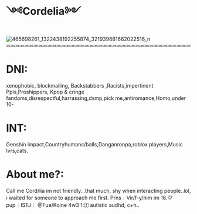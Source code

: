 # ༺Cordelia༻
![465698261_1322438192255874_321939681662022516_n](https://github.com/user-attachments/assets/1e7b1846-486c-4368-bba8-3e739c7f8712)
⫘⫘⫘⫘⫘⫘⫘⫘⫘⫘⫘⫘⫘⫘⫘⫘⫘⫘⫘⫘⫘⫘⫘⫘⫘⫘⫘⫘⫘⫘⫘⫘⫘⫘⫘⫘⫘⫘⫘⫘
# DNI: 
xenophobic, blockmailing, Backstabbers ,Racists,impertinent Ppls,Proshippers, Kpop & cringe fandoms,disrespectful,harrassing,dsmp,pick me,antiromance,Homo,under 10-
# INT: 
Genshin impact,Countryhumans/balls,Danganronpa,roblox players,Music lvrs,cats.
# About me?: 
Call me Cord/lia im not friendly...that much, shy when interacting people..lol, i waited for someone to approach me first. Prns﹕Vir/f-y/him im 16.♡ pup┆ISTJ┆
@Fue/Koine 4w3 1:⩇⩇ autistic audhd, c+h..
